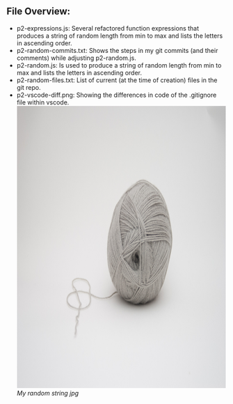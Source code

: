 ## File Overview:

- p2-expressions.js: Several refactored function expressions that produces a string of random length from min to max and lists the letters in ascending order.
- p2-random-commits.txt: Shows the steps in my git commits (and their comments) while adjusting p2-random.js.
- p2-random.js: Is used to produce a string of random length from min to max and lists the letters in ascending order.
- p2-random-files.txt: List of current (at the time of creation) files in the git repo.
- p2-vscode-diff.png: Showing the differences in code of the .gitignore file within vscode. 
  <img src="./random-string.jpg" alt="random-string.jpg" width="968" height="648">
*My random string jpg*
